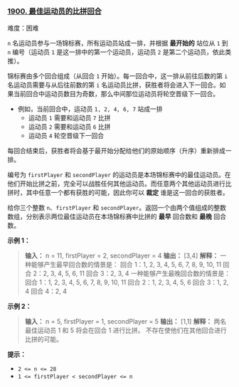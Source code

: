 ### [1900\. 最佳运动员的比拼回合](https://leetcode.cn/problems/the-earliest-and-latest-rounds-where-players-compete/)

难度：困难

`n` 名运动员参与一场锦标赛，所有运动员站成一排，并根据 **最开始的** 站位从 `1` 到 `n` 编号（运动员 `1` 是这一排中的第一个运动员，运动员 `2` 是第二个运动员，依此类推）。

锦标赛由多个回合组成（从回合 `1` 开始）。每一回合中，这一排从前往后数的第 `i` 名运动员需要与从后往前数的第 `i` 名运动员比拼，获胜者将会进入下一回合。如果当前回合中运动员数目为奇数，那么中间那位运动员将轮空晋级下一回合。

- 例如，当前回合中，运动员 `1, 2, 4, 6, 7` 站成一排
  - 运动员 `1` 需要和运动员 `7` 比拼
  - 运动员 `2` 需要和运动员 `6` 比拼
  - 运动员 `4` 轮空晋级下一回合

每回合结束后，获胜者将会基于最开始分配给他们的原始顺序（升序）重新排成一排。

编号为 `firstPlayer` 和 `secondPlayer` 的运动员是本场锦标赛中的最佳运动员。在他们开始比拼之前，完全可以战胜任何其他运动员。而任意两个其他运动员进行比拼时，其中任意一个都有获胜的可能，因此你可以 **裁定** 谁是这一回合的获胜者。

给你三个整数 `n`、`firstPlayer` 和 `secondPlayer`。返回一个由两个值组成的整数数组，分别表示两位最佳运动员在本场锦标赛中比拼的 **最早** 回合数和 **最晚** 回合数。

**示例 1：**

> **输入：** n = 11, firstPlayer = 2, secondPlayer = 4
> **输出：** [3,4]
> **解释：**
> 一种能够产生最早回合数的情景是：
> 回合 1：1, 2, 3, 4, 5, 6, 7, 8, 9, 10, 11
> 回合 2：2, 3, 4, 5, 6, 11
> 回合 3：2, 3, 4
> 一种能够产生最晚回合数的情景是：
> 回合 1：1, 2, 3, 4, 5, 6, 7, 8, 9, 10, 11
> 回合 2：1, 2, 3, 4, 5, 6
> 回合 3：1, 2, 4
> 回合 4：2, 4

**示例 2：**

> **输入：** n = 5, firstPlayer = 1, secondPlayer = 5
> **输出：** [1,1]
> **解释：** 两名最佳运动员 1 和 5 将会在回合 1 进行比拼。
> 不存在使他们在其他回合进行比拼的可能。

**提示：**

- `2 <= n <= 28`
- `1 <= firstPlayer < secondPlayer <= n`
